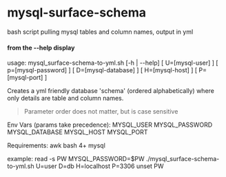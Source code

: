 # mysql-surface-schema
bash script pulling mysql tables and column names, output in yml

#### from the --help display
usage: mysql_surface-schema-to-yml.sh  [-h | --help]  [ U=[mysql-user] ]  [ p=[mysql-password] ]  [ D=[mysql-database] ]  [ H=[mysql-host] ]  [ P=[mysql-port] ]

  Creates a yml friendly database 'schema' (ordered alphabetically) where only details are table and column names.
  > Parameter order does not matter, but is case sensitive

  Env Vars (params take precedence):
    MYSQL_USER
    MYSQL_PASSWORD
    MYSQL_DATABASE
    MYSQL_HOST
    MYSQL_PORT

  Requirements:
    awk
    bash 4+
    mysql

  example:
    read -s PW
    MYSQL_PASSWORD=$PW ./mysql_surface-schema-to-yml.sh U=user D=db H=localhost P=3306
    unset PW
